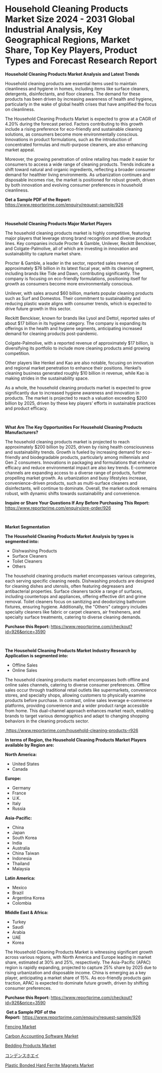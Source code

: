 <p><h1>Household Cleaning Products Market Size 2024 - 2031 Global Industrial Analysis, Key Geographical Regions, Market Share, Top Key Players, Product Types and Forecast Research Report</h1></p><p><strong>Household Cleaning Products Market Analysis and Latest Trends</strong></p>
<p><p>Household cleaning products are essential items used to maintain cleanliness and hygiene in homes, including items like surface cleaners, detergents, disinfectants, and floor cleaners. The demand for these products has been driven by increasing awareness of health and hygiene, particularly in the wake of global health crises that have amplified the focus on cleanliness.</p><p>The Household Cleaning Products Market is expected to grow at a CAGR of 4.20% during the forecast period. Factors contributing to this growth include a rising preference for eco-friendly and sustainable cleaning solutions, as consumers become more environmentally conscious. Innovations in product formulations, such as the introduction of concentrated formulas and multi-purpose cleaners, are also enhancing market appeal. </p><p>Moreover, the growing penetration of online retailing has made it easier for consumers to access a wide range of cleaning products. Trends indicate a shift toward natural and organic ingredients, reflecting a broader consumer demand for healthier living environments. As urbanization continues and disposable incomes rise, the market is positioned for robust growth, driven by both innovation and evolving consumer preferences in household cleanliness.</p></p>
<p><strong>Get a Sample PDF of the Report:&nbsp;</strong> <a href="https://www.reportprime.com/enquiry/request-sample/926">https://www.reportprime.com/enquiry/request-sample/926</a></p>
<p>&nbsp;</p>
<p><strong>Household Cleaning Products Major Market Players</strong></p>
<p><p>The household cleaning products market is highly competitive, featuring major players that leverage strong brand recognition and diverse product lines. Key companies include Procter & Gamble, Unilever, Reckitt Benckiser, and Colgate-Palmolive, all of which are investing in innovation and sustainability to capture market share.</p><p>Procter & Gamble, a leader in the sector, reported sales revenue of approximately $76 billion in its latest fiscal year, with its cleaning segment, including brands like Tide and Dawn, contributing significantly. The company is focusing on eco-friendly formulations, positioning itself for growth as consumers become more environmentally conscious.</p><p>Unilever, with sales around $60 billion, markets popular cleaning products such as Surf and Domestos. Their commitment to sustainability and reducing plastic waste aligns with consumer trends, which is expected to drive future growth in this sector.</p><p>Reckitt Benckiser, known for brands like Lysol and Dettol, reported sales of about $17 billion in its hygiene category. The company is expanding its offerings in the health and hygiene segments, anticipating increased demand for cleaning products post-pandemic.</p><p>Colgate-Palmolive, with a reported revenue of approximately $17 billion, is diversifying its portfolio to include more cleaning products amid growing competition. </p><p>Other players like Henkel and Kao are also notable, focusing on innovation and regional market penetration to enhance their positions. Henkel’s cleaning business generated roughly $10 billion in revenue, while Kao is making strides in the sustainability space.</p><p>As a whole, the household cleaning products market is expected to grow significantly due to increased hygiene awareness and innovation in products. The market is projected to reach a valuation exceeding $200 billion by 2025, driven by these key players’ efforts in sustainable practices and product efficacy.</p></p>
<p>&nbsp;</p>
<p><strong>What Are The Key Opportunities For Household Cleaning Products Manufacturers?</strong></p>
<p><p>The household cleaning products market is projected to reach approximately $200 billion by 2025, driven by rising health consciousness and sustainability trends. Growth is fueled by increasing demand for eco-friendly and biodegradable products, particularly among millennials and Gen Z consumers. Innovations in packaging and formulations that enhance efficacy and reduce environmental impact are also key trends. E-commerce channels are expanding access to a diverse range of products, further propelling market growth. As urbanization and busy lifestyles increase, convenience-driven products, such as multi-surface cleaners and disinfectants, will continue to dominate. Overall, the market outlook remains robust, with dynamic shifts towards sustainability and convenience.</p></p>
<p><strong>Inquire or Share Your Questions If Any Before Purchasing This Report:</strong> <a href="https://www.reportprime.com/enquiry/pre-order/926">https://www.reportprime.com/enquiry/pre-order/926</a></p>
<p>&nbsp;</p>
<p><strong>Market Segmentation</strong></p>
<p><strong>The Household Cleaning Products Market Analysis by types is segmented into:</strong></p>
<p><ul><li>Dishwashing Products</li><li>Surface Cleaners</li><li>Toilet Cleaners</li><li>Others</li></ul></p>
<p><p>The household cleaning products market encompasses various categories, each serving specific cleaning needs. Dishwashing products are designed for cleaning dishes and utensils, often featuring degreasers and antibacterial properties. Surface cleaners tackle a range of surfaces, including countertops and appliances, offering effective dirt and grime removal. Toilet cleaners focus on sanitizing and deodorizing bathroom fixtures, ensuring hygiene. Additionally, the "Others" category includes specialty cleaners like fabric or carpet cleaners, air fresheners, and specialty surface treatments, catering to diverse cleaning demands.</p></p>
<p><strong>Purchase this Report:&nbsp;</strong><a href="https://www.reportprime.com/checkout?id=926&price=3590">https://www.reportprime.com/checkout?id=926&price=3590</a></p>
<p>&nbsp;</p>
<p><strong>The Household Cleaning Products Market Industry Research by Application is segmented into:</strong></p>
<p><ul><li>Offline Sales</li><li>Online Sales</li></ul></p>
<p><p>The household cleaning products market encompasses both offline and online sales channels, catering to diverse consumer preferences. Offline sales occur through traditional retail outlets like supermarkets, convenience stores, and specialty shops, allowing customers to physically examine products before purchase. In contrast, online sales leverage e-commerce platforms, providing convenience and a wider product range accessible from home. This dual-channel approach enhances market reach, enabling brands to target various demographics and adapt to changing shopping behaviors in the cleaning products sector.</p></p>
<p><a href="https://www.reportprime.com/household-cleaning-products-r926">&nbsp;https://www.reportprime.com/household-cleaning-products-r926</a></p>
<p><strong>In terms of Region, the Household Cleaning Products Market Players available by Region are:</strong></p>
<p>
    <p> <strong> North America: </strong>
        <ul>
            <li>United States</li>
            <li>Canada</li>
        </ul>
        </p> 
    <p> <strong> Europe: </strong>
        <ul>
            <li>Germany</li>
            <li>France</li>
            <li>U.K.</li>
            <li>Italy</li>
            <li>Russia</li>
        </ul>
        </p> 
    <p> <strong> Asia-Pacific: </strong>
        <ul>
            <li>China</li>
            <li>Japan</li>
            <li>South Korea</li>
            <li>India</li>
            <li>Australia</li>
            <li>China Taiwan</li>
            <li>Indonesia</li>
            <li>Thailand</li>
            <li>Malaysia</li>
        </ul>
        </p> 
    <p> <strong> Latin America: </strong>
        <ul>
            <li>Mexico</li>
            <li>Brazil</li>
            <li>Argentina Korea</li>
            <li>Colombia</li>
        </ul>
        </p> 
    <p> <strong> Middle East & Africa: </strong>
        <ul>
            <li>Turkey</li>
            <li>Saudi</li>
            <li>Arabia</li>
            <li>UAE</li>
            <li>Korea</li>
        </ul>
    </p>
    </p>
<p><p>The Household Cleaning Products Market is witnessing significant growth across various regions, with North America and Europe leading in market share, estimated at 30% and 25%, respectively. The Asia-Pacific (APAC) region is rapidly expanding, projected to capture 25% share by 2025 due to rising urbanization and disposable income. China is emerging as a key player, anticipating a market share of 15%. As eco-friendly products gain traction, APAC is expected to dominate future growth, driven by shifting consumer preferences.</p></p>
<p><strong>Purchase this Report: </strong><a href="https://www.reportprime.com/checkout?id=926&price=3590">https://www.reportprime.com/checkout?id=926&price=3590</a></p>
<p>&nbsp;<strong>Get a Sample PDF of the Report:&nbsp;&nbsp;</strong><a href="https://www.reportprime.com/enquiry/request-sample/926">https://www.reportprime.com/enquiry/request-sample/926</a></p>
<p><strong></strong></p>
<p><p><a href="https://www.linkedin.com/pulse/why-should-you-invest-fencing-market-trends-leading-products-fgume?trackingId=95sDmKPGRYKwiRh5mhCTdw%3D%3D">Fencing Market</a></p><p><a href="https://medium.com/@adrainratke1972/driving-market-forces-in-the-carbon-accounting-software-market-market-trends-and-future-forecasts-370e555c9479">Carbon Accounting Software Market</a></p><p><a href="https://github.com/AKSHATREPORTPRIME/Market-Research-Report-List-6/blob/main/bedding-products-market.md">Bedding Products Market</a></p><p><a href="https://medium.com/@adalineconnelly2023/%E5%87%9D%E7%B8%AE%E3%83%9B%E3%82%A8%E3%82%A4%E5%B8%82%E5%A0%B4%E4%BA%88%E6%B8%AC-2024%E5%B9%B4%E3%81%8B%E3%82%892031%E5%B9%B4%E3%81%BE%E3%81%A7%E3%81%AE%E4%B8%96%E7%95%8C%E5%B8%82%E5%A0%B4%E3%83%88%E3%83%AC%E3%83%B3%E3%83%89%E3%81%A8%E5%88%86%E6%9E%90-107%E3%83%9A%E3%83%BC%E3%82%B8%E3%81%A7%E7%B6%B2%E7%BE%85-7a7feaed4812">コンデンスホエイ</a></p><p><a href="https://issuu.com/reportprime-2/docs/plastic-bonded-hard-ferrite-magnets_4fb4888f2a2e06">Plastic Bonded Hard Ferrite Magnets Market</a></p></p>
